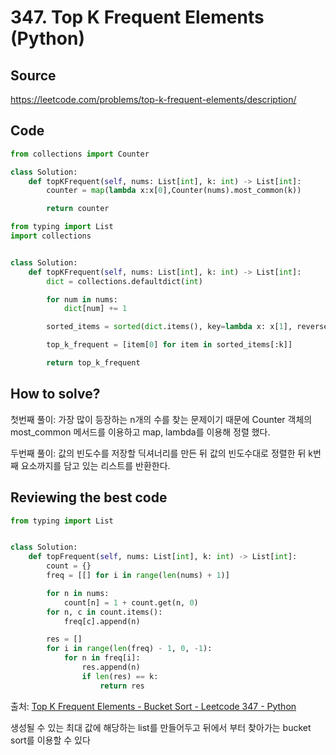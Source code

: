 # 347. Top K Frequent Elements (Python)

## Source

https://leetcode.com/problems/top-k-frequent-elements/description/

## Code

```python
from collections import Counter

class Solution:
    def topKFrequent(self, nums: List[int], k: int) -> List[int]:
        counter = map(lambda x:x[0],Counter(nums).most_common(k))

        return counter
```

```python
from typing import List
import collections


class Solution:
    def topKFrequent(self, nums: List[int], k: int) -> List[int]:
        dict = collections.defaultdict(int)

        for num in nums:
            dict[num] += 1

        sorted_items = sorted(dict.items(), key=lambda x: x[1], reverse=True)

        top_k_frequent = [item[0] for item in sorted_items[:k]]

        return top_k_frequent
```

## How to solve?

첫번째 풀이: 가장 많이 등장하는 n개의 수를 찾는 문제이기 때문에 Counter 객체의 most_common 메서드를 이용하고 map, lambda를 이용해 정렬 했다.

두번째 풀이: 값의 빈도수를 저장할 딕셔너리를 만든 뒤 값의 빈도수대로 정렬한 뒤 k번째 요소까지를 담고 있는 리스트를 반환한다.

## Reviewing the best code

```python
from typing import List


class Solution:
    def topFrequent(self, nums: List[int], k: int) -> List[int]:
        count = {}
        freq = [[] for i in range(len(nums) + 1)]

        for n in nums:
            count[n] = 1 + count.get(n, 0)
        for n, c in count.items():
            freq[c].append(n)

        res = []
        for i in range(len(freq) - 1, 0, -1):
            for n in freq[i]:
                res.append(n)
                if len(res) == k:
                    return res
```

출처: [Top K Frequent Elements - Bucket Sort - Leetcode 347 - Python](https://www.youtube.com/watch?v=YPTqKIgVk-k)

생성될 수 있는 최대 값에 해당하는 list를 만들어두고 뒤에서 부터 찾아가는 bucket sort를 이용할 수 있다
